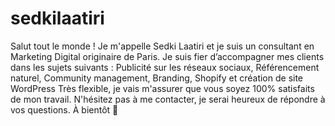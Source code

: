 # sedkilaatiri
Salut tout le monde ! Je m'appelle Sedki Laatiri et je suis un consultant en Marketing Digital originaire de Paris. Je suis fier d’accompagner mes clients dans les sujets suivants : Publicité sur les réseaux sociaux, Référencement naturel, Community management, Branding, Shopify et création de site WordPress  Très flexible, je vais m'assurer que vous soyez 100% satisfaits de mon travail. N'hésitez pas à me contacter, je serai heureux de répondre à vos questions. À bientôt 🙂
